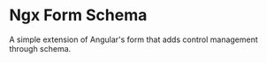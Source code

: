 # Ngx Form Schema

A simple extension of Angular's form that adds control management through schema.
